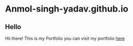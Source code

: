 # Anmol-singh-yadav.github.io
## Hello
Hii there! This is my Portfolio you can visit my portfolio [here](https://anmol-singh-yadav.github.io/)
